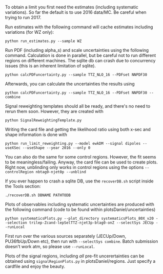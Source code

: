 To obtain a limit you first need the estimates (including systematic variations).
So far the default is to use 2016 data/MC. Be careful when trying to run 2017.

Run estimates with the following command will cache estimates including variations (for WZ only):
```
python run_estimates.py --sample WZ
```

Run PDF (including alpha_s) and scale uncertainties using the following command.
Calculation is done in parallel, but be careful not to run different regions on different machines.
The sqlite db can crash due to concurrency issues (this is an inherent limitation of sqlite).
```
python calcPDFuncertainty.py --sample TTZ_NLO_16 --PDFset NNPDF30
```
Afterwards, you can calculate the uncertainties the results using
```
python calcPDFuncertainty.py --sample TTZ_NLO_16 --PDFset NNPDF30 --combine
```

Signal reweighting templates should all be ready, and there's no need to rerun them soon.
However, they are created with
```
python SignalReweightingTemplate.py
```

Writing the card file and getting the likelihood ratio using both x-sec and shape information is done with
```
python run_limit_reweighting.py --model ewkDM --signal dipoles --useXSec --useShape --year 2016 --only 0
```
You can also do the same for some control regions. However, the fit seems to be meaningless/failing.
Anyway, the card file can be used to create plots.
Right now, unblinding only works in control regions using the options `--controlRegion nbtag0-njet0p --unblind`


If you ever happen to crash a sqlite DB, use the `recoverDB.sh` script inside the Tools section:
```
./recoverDB.sh DBNAME PATHTODB
```


Plots of observables including systematic uncertainties are produced with the following command (code to be found within plotsDaniel/uncertainties)
```
python systematicsPlots.py --plot_directory systematicsPlots_80X_v20 --selection trilep-Zcand-lepSelTTZ-njet3p-btag0-onZ --selectSys JECUp --runLocal
```
First run over the various sources separately (JECUp/Down, PU36fbUp/Down etc), then run with `--selectSys combine`.
Batch submission doesn't work atm, so please use `--runLocal`.

Plots of the signal regions, including _all_ pre-fit uncerertainties can be obtained using `signalRegionPlots.py` in plotsDaniel/regions.
Just specify a cardfile and enjoy the beauty.
